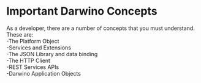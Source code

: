 Important Darwino Concepts
=======================

As a developer, there are a number of concepts that you must understand. These are:  
-The Platform Object  
-Services and Extensions  
-The JSON Library and data binding  
-The HTTP Client  
-REST Services APIs  
-Darwino Application Objects